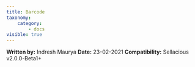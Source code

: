 ```yaml
---
title: Barcode
taxonomy:
    category:
        - docs
visible: true
---
```


**Written by:** Indresh Maurya
**Date:** 23-02-2021
**Compatibility:** Sellacious v2.0.0-Beta1+
